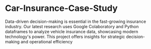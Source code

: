 # Car-Insurance-Case-Study
Data-driven decision-making is essential in the fast-growing insurance industry. Our latest research uses Google Colaboratory and Python dataframes to analyze vehicle insurance data, showcasing modern technology's power. This project offers insights for strategic decision-making and operational efficiency
